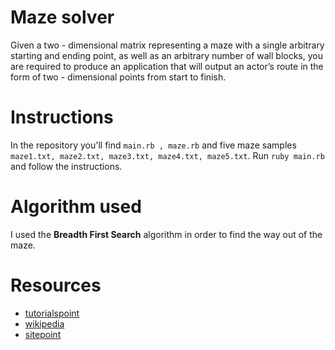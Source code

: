 # Maze solver
Given a two - dimensional matrix representing a maze with a single arbitrary
starting and ending point, as well as an arbitrary number of wall blocks, you
are required to produce an application that will output an actor’s route in the
form of two - dimensional points from start to finish.

# Instructions
In the repository you'll find ```main.rb , maze.rb``` and five maze samples ```maze1.txt, maze2.txt, maze3.txt, maze4.txt, maze5.txt```. 
Run ```ruby main.rb``` and follow the instructions.

# Algorithm used
I used the **Breadth First Search** algorithm in order to find the way out of the maze.

# Resources
* [tutorialspoint](https://www.tutorialspoint.com/data_structures_algorithms/breadth_first_traversal.htm)
* [wikipedia](https://en.wikipedia.org/wiki/Breadth-first_search)
* [sitepoint](https://www.sitepoint.com/graph-algorithms-ruby/)
